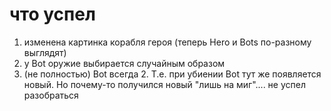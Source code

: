 # что успел
1) изменена картинка корабля героя (теперь Hero и Bots по-разному выглядят)
2) у Bot оружие выбирается случайным образом
3) (не полностью) Bot всегда 2. Т.е. при убиении Bot тут же появляется новый. Но почему-то получился новый "лишь на миг".... не успел разобраться
